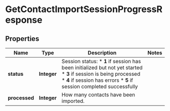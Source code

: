 
# GetContactImportSessionProgressResponse

## Properties
Name | Type | Description | Notes
------------ | ------------- | ------------- | -------------
**status** | **Integer** | Session status: * **1** if session has been initialized but not yet started * **3** if session is being processed * **4** if session has errors * **5** if session completed successfully  | 
**processed** | **Integer** | How many contacts have been imported. | 



